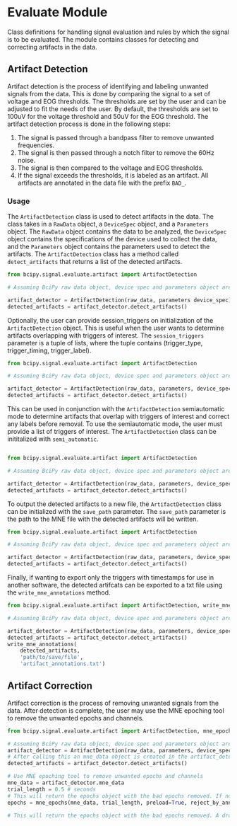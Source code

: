 # Evaluate Module

Class definitions for handling signal evaluation and rules by which the signal is to be
evaluated. The module contains classes for detecting and correcting artifacts in the data.

## Artifact Detection

Artifact detection is the process of identifying and labeling unwanted signals from the data. This is
done by comparing the signal to a set of voltage and EOG thresholds. The thresholds are set by the user
and can be adjusted to fit the needs of the user. By default, the thresholds are set to 100uV for the
voltage threshold and 50uV for the EOG threshold. The artifact detection process is done in the following
steps:

1. The signal is passed through a bandpass filter to remove unwanted frequencies.
2. The signal is then passed through a notch filter to remove the 60Hz noise.
3. The signal is then compared to the voltage and EOG thresholds.
4. If the signal exceeds the thresholds, it is labeled as an artifact. All artifacts are annotated in the
   data file with the prefix `BAD_`.

### Usage

The `ArtifactDetection` class is used to detect artifacts in the data. The class takes in a `RawData` object, a `DeviceSpec` object, and a `Parameters` object. The `RawData` object contains the data to be analyzed, the `DeviceSpec` object contains the specifications of the device used to collect the data, and the `Parameters` object contains the parameters used to detect the artifacts. The `ArtifactDetection` class has a method called `detect_artifacts` that returns a list of the detected artifacts.

```python
from bcipy.signal.evaluate.artifact import ArtifactDetection

# Assuming BciPy raw data object, device spec and parameters object are already defined.

artifact_detector = ArtifactDetection(raw_data, parameters device_spec)
detected_artifacts = artifact_detector.detect_artifacts()
```

Optionally, the user can provide session_triggers on initialization of the `ArtifactDetection` object. This is useful when the user wants to determine artifacts overlapping with triggers of interest. The `session_triggers` parameter is a tuple of lists, where the tuple contains (trigger_type, trigger_timing, trigger_label).

```python
from bcipy.signal.evaluate.artifact import ArtifactDetection

# Assuming BciPy raw data object, device spec and parameters object are already defined. Additionally, session_triggers is defined.

artifact_detector = ArtifactDetection(raw_data, parameters, device_spec, session_triggers=session_triggers)
detected_artifacts = artifact_detector.detect_artifacts()
```

This can be used in conjunction with the `ArtifactDetection` semiautomatic mode to determine artifacts that overlap with triggers of interest and correct any labels before removal. To use the semiautomatic mode, the user must provide a list of triggers of interest. The `ArtifactDetection` class can be inititalized with `semi_automatic`. 

```python

from bcipy.signal.evaluate.artifact import ArtifactDetection

# Assuming BciPy raw data object, device spec and parameters object are already defined. Additionally, session_triggers is defined.

artifact_detector = ArtifactDetection(raw_data, parameters, device_spec, session_triggers=session_triggers semi_automatic=True)
detected_artifacts = artifact_detector.detect_artifacts()
```

To output the detected artifacts to a new file, the `ArtifactDetection` class can be initialized with the `save_path` parameter. The `save_path` parameter is the path to the MNE file with the detected artifacts will be written.

```python
from bcipy.signal.evaluate.artifact import ArtifactDetection

# Assuming BciPy raw data object, device spec and parameters object are already defined. Additionally, session_triggers is defined.

artifact_detector = ArtifactDetection(raw_data, parameters, device_spec, session_triggers=session_triggers, save_path='path/to/save/file')
detected_artifacts = artifact_detector.detect_artifacts()
```

Finally, if wanting to export only the triggers with timestamps for use in another software, the detected artifcats can be exported to a txt file using the `write_mne_annotations` method.

```python
from bcipy.signal.evaluate.artifact import ArtifactDetection, write_mne_annotations

# Assuming BciPy raw data object, device spec and parameters object are already defined.

artifact_detector = ArtifactDetection(raw_data, parameters, device_spec)
detected_artifacts = artifact_detector.detect_artifacts()
write_mne_annotations(
    detected_artifacts,
    'path/to/save/file',
    'artifact_annotations.txt')
```

## Artifact Correction

Artifact correction is the process of removing unwanted signals from the data. After detection is complete, the user may use the MNE epoching tool to remove the unwanted epochs and channels.

```python
from bcipy.signal.evaluate.artifact import ArtifactDetection, mne_epochs

# Assuming BciPy raw data object, device spec and parameters object are already defined. Additionally, session_triggers is defined.
artifact_detector = ArtifactDetection(raw_data, parameters, device_spec, session_triggers=session_triggers)
# After calling this an mne_data object is created in the artifact_detector object with the annotations
detected_artifacts = artifact_detector.detect_artifacts()

# Use MNE epoching tool to remove unwanted epochs and channels
mne_data = artifact_detector.mne_data
trial_length = 0.5 # seconds
# This will return the epochs object with the bad epochs removed. If no artifact detection was done, trigger_timing and trigger_labels must be provided.
epochs = mne_epochs(mne_data, trial_length, preload=True, reject_by_annotation=True)

# This will return the epochs object with the bad epochs removed. A drop log can be accessed to see which and how many epochs were removed.
```
